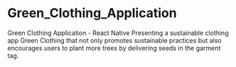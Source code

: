 # Green_Clothing_Application
Green Clothing Application - React Native  Presenting a sustainable clothing app Green Clothing that not only promotes sustainable practices but also encourages users to plant more trees by delivering seeds in the garment tag.
